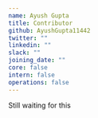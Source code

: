```yaml
---
name: Ayush Gupta
title: Contributor
github: AyushGupta11442
twitter: ""
linkedin: ""
slack: ""
joining_date: ""
core: false
intern: false
operations: false
---
```


Still waiting for this
